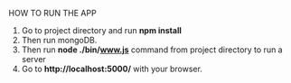 HOW TO RUN THE APP

1. Go to project directory and run
  **npm install**
2. Then run mongoDB.
3. Then run
  **node ./bin/www.js**
  command from project directory to run a server
4. Go to **http://localhost:5000/** with your browser.